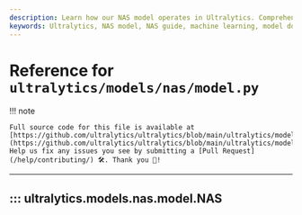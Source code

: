 ```yaml
---
description: Learn how our NAS model operates in Ultralytics. Comprehensive guide with detailed examples. Master the nuances of Ultralytics NAS model.
keywords: Ultralytics, NAS model, NAS guide, machine learning, model documentation
---
```


# Reference for `ultralytics/models/nas/model.py`

!!! note

    Full source code for this file is available at [https://github.com/ultralytics/ultralytics/blob/main/ultralytics/models/nas/model.py](https://github.com/ultralytics/ultralytics/blob/main/ultralytics/models/nas/model.py). Help us fix any issues you see by submitting a [Pull Request](/help/contributing/) 🛠️. Thank you 🙏!

---
## ::: ultralytics.models.nas.model.NAS
<br><br>
